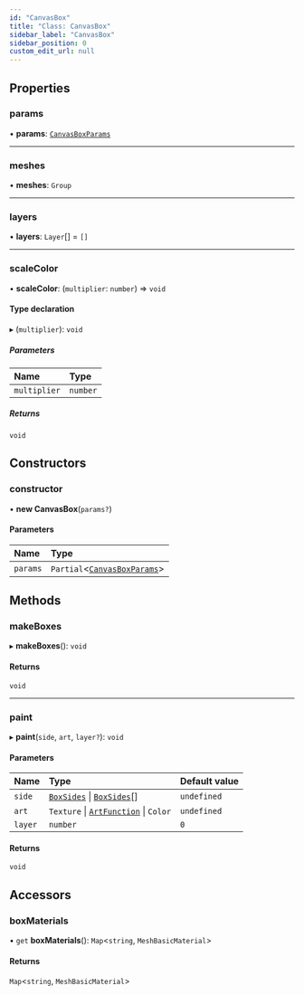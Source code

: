 ```yaml
---
id: "CanvasBox"
title: "Class: CanvasBox"
sidebar_label: "CanvasBox"
sidebar_position: 0
custom_edit_url: null
---
```


## Properties

### params

• **params**: [`CanvasBoxParams`](../modules.md#canvasboxparams-112)

___

### meshes

• **meshes**: `Group`

___

### layers

• **layers**: `Layer`[] = `[]`

___

### scaleColor

• **scaleColor**: (`multiplier`: `number`) => `void`

#### Type declaration

▸ (`multiplier`): `void`

##### Parameters

| Name | Type |
| :------ | :------ |
| `multiplier` | `number` |

##### Returns

`void`

## Constructors

### constructor

• **new CanvasBox**(`params?`)

#### Parameters

| Name | Type |
| :------ | :------ |
| `params` | `Partial`<[`CanvasBoxParams`](../modules.md#canvasboxparams-112)\> |

## Methods

### makeBoxes

▸ **makeBoxes**(): `void`

#### Returns

`void`

___

### paint

▸ **paint**(`side`, `art`, `layer?`): `void`

#### Parameters

| Name | Type | Default value |
| :------ | :------ | :------ |
| `side` | [`BoxSides`](../modules.md#boxsides-112) \| [`BoxSides`](../modules.md#boxsides-112)[] | `undefined` |
| `art` | `Texture` \| [`ArtFunction`](../modules.md#artfunction-112) \| `Color` | `undefined` |
| `layer` | `number` | `0` |

#### Returns

`void`

## Accessors

### boxMaterials

• `get` **boxMaterials**(): `Map`<`string`, `MeshBasicMaterial`\>

#### Returns

`Map`<`string`, `MeshBasicMaterial`\>
